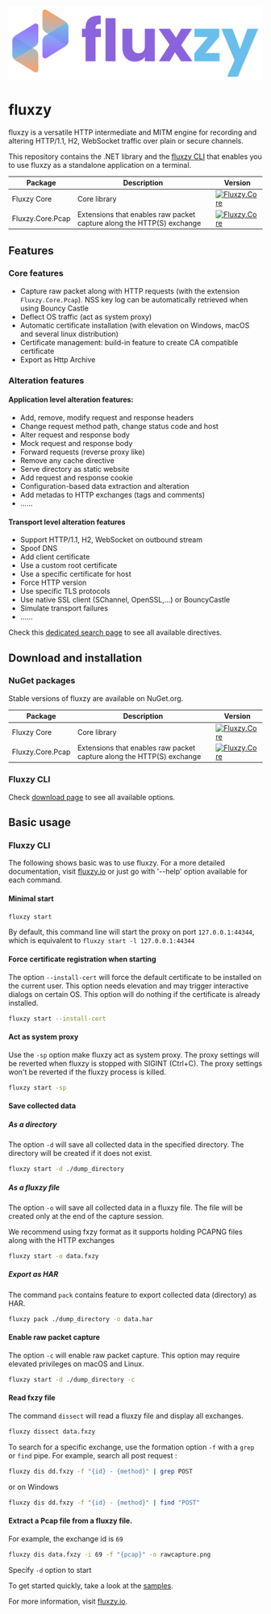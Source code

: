 
![alt text](assets/full-logo.png "Title")

# fluxzy 


fluxzy is a versatile HTTP intermediate and MITM engine for recording and altering HTTP/1.1, H2, WebSocket traffic over plain or secure channels.

This repository contains the .NET
 library and the [fluxzy CLI](https://www.fluxzy.io/download#cli) that enables you to use fluxzy as a standalone application on a terminal.

| Package | Description | Version |
| --- | --- | --- |
| Fluxzy Core | Core library | [![Fluxzy.Core](https://img.shields.io/nuget/v/Fluxzy.Core.svg?label=netstandard2.1%20net6%20net8&logo=nuget)](https://www.nuget.org/packages/Fluxzy.Core)|
| Fluxzy.Core.Pcap | Extensions that enables raw packet capture along the HTTP(S) exchange |  [![Fluxzy.Core](https://img.shields.io/nuget/v/Fluxzy.Core.svg?label=netstandard2.1%20net6%20net8&logo=nuget)](https://www.nuget.org/packages/Fluxzy.Core.Pcap)|


## Features

### Core features 
- Capture raw packet along with HTTP requests (with the extension `Fluxzy.Core.Pcap`). NSS key log can be automatically retrieved when using Bouncy Castle
- Deflect OS traffic (act as system proxy)
- Automatic certificate installation (with elevation on Windows, macOS and several linux distribution)
- Certificate management: build-in feature to create CA compatible certificate
- Export as Http Archive

### Alteration features 

#### Application level alteration features:
- Add, remove, modify request and response headers
- Change request method path, change status code and host
- Alter request and response body
- Mock request and response body
- Forward requests (reverse proxy like)
- Remove any cache directive
- Serve directory as static website
- Add request and response cookie
- Configuration-based data extraction and alteration
- Add metadas to HTTP exchanges (tags and comments)
- ......

#### Transport level alteration features
- Support HTTP/1.1, H2, WebSocket on outbound stream
- Spoof DNS
- Add client certificate
- Use a custom root certificate
- Use a specific certificate for host
- Force HTTP version
- Use specific TLS protocols
- Use native SSL client (SChannel, OpenSSL,...) or BouncyCastle
- Simulate transport failures
- ......


Check this [dedicated search page](https://www.fluxzy.io/rule/find/) to see all available directives. 

## Download and installation 

### NuGet packages

Stable versions of fluxzy are available on NuGet.org.

| Package | Description | Version |
| --- | --- | --- |
| Fluxzy Core | Core library | [![Fluxzy.Core](https://img.shields.io/nuget/v/Fluxzy.Core.svg?label=netstandard2.1%20net6%20net8&logo=nuget)](https://www.nuget.org/packages/Fluxzy.Core)|
| Fluxzy.Core.Pcap | Extensions that enables raw packet capture along the HTTP(S) exchange |  [![Fluxzy.Core](https://img.shields.io/nuget/v/Fluxzy.Core.svg?label=netstandard2.1%20net6%20net8&logo=nuget)](https://www.nuget.org/packages/Fluxzy.Core.Pcap)|

### Fluxzy CLI


Check [download page](https://www.fluxzy.io/download#cli) to see all available options.


## Basic usage


### Fluxzy CLI 


The following shows basic was to use fluxzy. For a more detailed documentation, visit [fluxzy.io](https://www.fluxzy.io/resources/cli/overview) or just go with '--help' option available for each command.

#### Minimal start

```bash
fluxzy start
```

By default, this command line will start the proxy on port `127.0.0.1:44344`, which is equivalent to `fluxzy start -l 127.0.0.1:44344`

#### Force certificate registration when starting 

The option `--install-cert` will force the default certificate to be installed on the current user. This option needs elevation and may trigger interactive dialogs on certain OS. 
This option will do nothing if the certificate is already installed.

```bash
fluxzy start --install-cert
```

#### Act as system proxy 

Use the `-sp` option make fluxzy act as system proxy. The proxy settings will be reverted when fluxzy is stopped with SIGINT (Ctrl+C). The proxy settings won't be reverted if the fluxzy process is killed.

```bash
fluxzy start -sp
```


#### Save collected data

##### As a directory
The option `-d` will save all collected data in the specified directory. The directory will be created if it does not exist. 

```bash
fluxzy start -d ./dump_directory
```

##### As a fluxzy file 
The option `-o` will save all collected data in a fluxzy file. The file will be created only at the end of the capture session. 

We recommend using fxzy format as it supports holding PCAPNG files along with the HTTP exchanges 

```bash
fluxzy start -o data.fxzy
```

##### Export as HAR
The command `pack` contains feature to export collected data (directory) as HAR. 

```bash
fluxzy pack ./dump_directory -o data.har
```

#### Enable raw packet capture

The option `-c` will enable raw packet capture. This option may require elevated privileges on macOS and Linux. 

```bash
fluxzy start -d ./dump_directory -c
```

#### Read fxzy file 

The command `dissect` will read a fluxzy file and display all exchanges. 

```bash
fluxzy dissect data.fxzy
```

To search for a specific exchange, use the formation option `-f` with a `grep` or `find` pipe. For example, search all post request : 

```bash
fluxzy dis dd.fxzy -f "{id} - {method}" | grep POST
```

or on Windows

```bash
fluxzy dis dd.fxzy -f "{id} - {method}" | find "POST"
```



#### Extract a Pcap file from a fluxzy file. 

For example, the exchange id is `69`

```bash
fluxzy dis data.fxzy -i 69 -f "{pcap}" -o rawcapture.png
```










Specify `-d` option to start












To get started quickly, take a look at the [samples](https://github.com/haga-rak/fluxzy.core/tree/main/samples).


For more information, visit [fluxzy.io](https://fluxzy.io).
